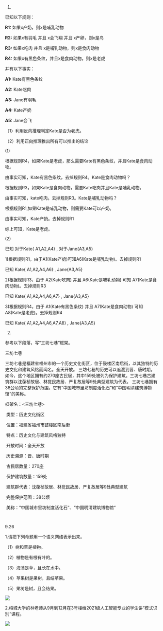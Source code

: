 1.

已知以下规则：

**R1:** 如果x产奶，则x是哺乳动物

**R2:** 如果x有羽毛 并且 x会飞翔 并且 x产卵，则x是鸟

**R3:** 如果x吃肉 并且 x是哺乳动物，则x是食肉动物

**R4:** 如果x有黑色条纹，并且x是食肉动物，则x是老虎



并有以下事实：

**A1:** Kate有黑色条纹

**A2:** Kate吃肉

**A3:** Jane有羽毛

**A4:** Kate产奶

**A5:** Jane会飞



（1）利用反向推理判定Kate是否为老虎。

（2）利用正向推理推出所有可以推出的结论



(1)

根据规则R4，如果Kate是老虎，那么需要Kate有黑色条纹，并且Kate是食肉动物。

由事实可知，Kate有黑色条纹。去掉规则R4。Kate是食肉动物吗？

根据规则R3，如果Kate是食肉动物，需要Kate吃肉并且Kate是哺乳动物。

由事实可知，kate吃肉。去掉规则R3。Kate是哺乳动物吗？

根据规则R1,如果Kate是哺乳动物，则需要Kate可以产奶。

由事实可知，Kate产奶。去掉规则R1

综上可知，Kate是老虎。



(2)

已知 对于Kate{ A1,A2,A4} , 对于Jane{A3,A5}

1)根据规则R1，由于A1(Kate产奶)可知A6(Kate是哺乳动物)。去掉规则R1

已知 Kate{ A1,A2,A4,A6} , Jane{A3,A5}

2)根据规则R3，由于 A2(Kate吃肉) 并且 A6(Kate是哺乳动物) 可知 A7(Kate是食肉动物)。去掉规则R3

已知 Kate{ A1,A2,A4,A6,A7} , Jane{A3,A5}

3)根据规则R4，由于 A1(Kate有黑色条纹) 并且 A7(Kate是食肉动物) 可知A8(Kate是老虎)。去掉规则R4

已知 Kate{ A1,A2,A4,A6,A7,A8} , Jane{A3,A5}



2.

参考以下段落，写“三坊七巷”框架。

三坊七巷

三坊七巷是福建省福州市的一个历史文化街区，位于鼓楼区南后街，以其独特的历史文化和建筑风格而闻名。全天开放。
三坊七巷的历史可以追溯到晋、唐时期。如今，这个地区拥有约270座古民居，其中159处被列为保护建筑。三坊七巷古建筑群以沈葆桢故居、林觉民故居、严复故居等9处典型建筑为代表。
三坊七巷拥有38公顷的完整保护范围。它有“中国城市里坊制度活化石”和“中国明清建筑博物馆”的美称。



框架名：<三坊七巷>

​	类型：历史文化街区

​	位置：福建省福州市鼓楼区南后街

​	特点：历史文化与建筑风格独特

​	开放时间：全天开放

​	历史溯源：晋、唐时期

​	古民居数量：270座

​	保护建筑数量：159处

​	建筑群代表：沈葆桢故居、林觉民故居、严复故居等9处典型建筑

​	完整保护范围：38公顷

​	美称：“中国城市里坊制度活化石”、“中国明清建筑博物馆“

​	





9.26



1.请把下列命题用一个语义网络表示出来。

（1）树和草是植物。

（2）植物是有根有叶的。

（3）海藻是草，且长在水中。

（4）苹果树是果树，且结苹果。

（5）果树是树，且会结果。

![](D:\MyCode\MarkDown\IMG\语义网络1.jpg)







2.榕城大学的林老师从9月到12月在3号楼给2021级人工智能专业的学生讲“模式识别”课程。

![](D:\MyCode\MarkDown\IMG\语义网络2.jpg)